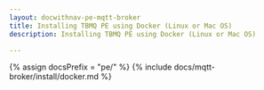 ```yaml
---
layout: docwithnav-pe-mqtt-broker
title: Installing TBMQ PE using Docker (Linux or Mac OS)
description: Installing TBMQ PE using Docker (Linux or Mac OS)

---
```


{% assign docsPrefix = "pe/" %}
{% include docs/mqtt-broker/install/docker.md %}
